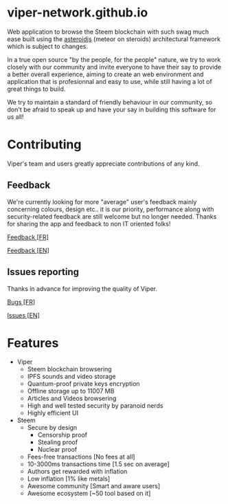 # viper-network.github.io

Web application to browse the Steem blockchain with such swag much ease built using the [asteroidjs](https://github.com/asteroidjs/asteroidjs) (meteor on steroids) architectural framework which is subject to changes.

In a true open source "by the people, for the people" nature, we try to work closely with our community and invite everyone to have their say to provide a better overall experience, aiming to create an web environment and application that is profesionnal and easy to use, while still having a lot of great things to build.

We try to maintain a standard of friendly behaviour in our community, so don't be afraid to speak up and have your say in building this software for us all!

# Contributing

Viper's team and users greatly appreciate contributions of any kind.

## Feedback

We're currently looking for more "average" user's feedback mainly concerning colours, design etc.. it is our priority, performance along with security-related feedback are still welcome but no longer needed. Thanks for sharing the app and feedback to non IT oriented folks!

[Feedback [FR]](https://goo.gl/forms/seqcaK0xZK9lTJGs2)

[Feedback [EN]](https://goo.gl/forms/voaiCzA3wZcmsqIG3)

## Issues reporting

Thanks in advance for improving the quality of Viper.

[Bugs [FR]](https://goo.gl/forms/KFHerCKqTabxw5Lk1)

[Issues [EN]](https://goo.gl/forms/KVXiRKuZhzvTGsdp1)

# Features

 * Viper  
   * Steem blockchain browsering
   * IPFS sounds and video storage
   * Quantum-proof private keys encryption
   * Offline storage up to 11007 MB
   * Articles and Videos browsering
   * High and well tested security by paranoid nerds
   * Highly efficient UI
 * Steem
   * Secure by design
     * Censorship proof
     * Stealing proof
     * Nuclear proof
   * Fees-free transactions [No fees at all]
   * 10-3000ms transactions time [1.5 sec on average]
   * Authors get rewarded with inflation
   * Low inflation [1% like metals]
   * Awesome community [Smart and aware users]
   * Awesome ecosystem [~50 tool based on it]
